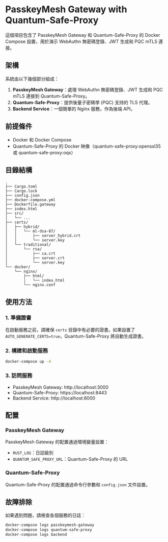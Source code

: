 # PasskeyMesh Gateway with Quantum-Safe-Proxy

這個項目包含了 PasskeyMesh Gateway 和 Quantum-Safe-Proxy 的 Docker Compose 設置，用於演示 WebAuthn 無密碼登錄、JWT 生成和 PQC mTLS 連接。

## 架構

系統由以下幾個部分組成：

1. **PasskeyMesh Gateway**：處理 WebAuthn 無密碼登錄、JWT 生成和 PQC mTLS 連接到 Quantum-Safe-Proxy。
2. **Quantum-Safe-Proxy**：提供後量子密碼學 (PQC) 支持的 TLS 代理。
3. **Backend Service**：一個簡單的 Nginx 服務，作為後端 API。

## 前提條件

- Docker 和 Docker Compose
- Quantum-Safe-Proxy 的 Docker 映像（quantum-safe-proxy:openssl35 或 quantum-safe-proxy:oqs）

## 目錄結構

```
.
├── Cargo.toml
├── Cargo.lock
├── config.json
├── docker-compose.yml
├── Dockerfile.gateway
├── index.html
├── src/
│   └── ...
├── certs/
│   ├── hybrid/
│   │   └── ml-dsa-87/
│   │       ├── server_hybrid.crt
│   │       └── server.key
│   └── traditional/
│       └── rsa/
│           ├── ca.crt
│           ├── server.crt
│           └── server.key
└── docker/
    └── nginx/
        ├── html/
        │   └── index.html
        └── nginx.conf
```

## 使用方法

### 1. 準備證書

在啟動服務之前，請確保 `certs` 目錄中有必要的證書。如果設置了 `AUTO_GENERATE_CERTS=true`，Quantum-Safe-Proxy 將自動生成證書。

### 2. 構建和啟動服務

```bash
docker-compose up -d
```

### 3. 訪問服務

- PasskeyMesh Gateway: http://localhost:3000
- Quantum-Safe-Proxy: https://localhost:8443
- Backend Service: http://localhost:6000

## 配置

### PasskeyMesh Gateway

PasskeyMesh Gateway 的配置通過環境變量設置：

- `RUST_LOG`：日誌級別
- `QUANTUM_SAFE_PROXY_URL`：Quantum-Safe-Proxy 的 URL

### Quantum-Safe-Proxy

Quantum-Safe-Proxy 的配置通過命令行參數和 `config.json` 文件設置。

## 故障排除

如果遇到問題，請檢查各個服務的日誌：

```bash
docker-compose logs passkeymesh-gateway
docker-compose logs quantum-safe-proxy
docker-compose logs backend
```
